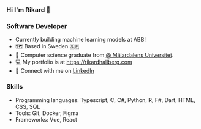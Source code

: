<h3>Hi I'm Rikard 👋</h3>
<h3>Software Developer</h3>
<ul>
  <li>
    Currently building machine learning models at ABB!
  </li>
  <li>
    🗺️ Based in Sweden 🇸🇪
  </li>
  <li>
    🏫 Computer science graduate from <a href="https://www.mdu.se/en/malardalen-university">@ Mälardalens Universitet</a>.
  </li>
  <li>
    💻 My portfolio is at <a href="https://rikardhallberg.com">https://rikardhallberg.com</a>
  </li>
  <li>
    🔗 Connect with me on <a href="https://www.linkedin.com/in/rikardhallberg/">LinkedIn</a>
  </li>
</ul>

<h3>Skills</h3>
<ul>
  <li>Programming languages: Typescript, C, C#, Python, R, F#, Dart, HTML, CSS, SQL</li>
  <li>Tools: Git, Docker, Figma</li>
  <li>Frameworks: Vue, React</li>
</ul>

<!---
rikhall1515/rikhall1515 is a ✨ special ✨ repository because its `README.md` (this file) appears on your GitHub profile.
You can click the Preview link to take a look at your changes.
--->
